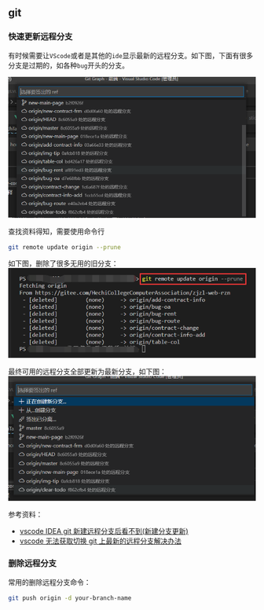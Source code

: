 ## git

### 快速更新远程分支

有时候需要让`VScode`或者是其他的`ide`显示最新的远程分支。如下图，下面有很多分支是过期的，如各种`bug`开头的分支。

![image-20220925204624533](https://raw.githubusercontent.com/RuanZhongNan/img-store/main/img/image-20220925204624533.png)

查找资料得知，需要使用命令行

```bash
git remote update origin --prune
```

如下图，删除了很多无用的旧分支：
![image-20220925204706126](https://raw.githubusercontent.com/RuanZhongNan/img-store/main/img/image-20220925204706126.png)

最终可用的远程分支全部更新为最新分支，如下图：
![image-20220925204724414](https://raw.githubusercontent.com/RuanZhongNan/img-store/main/img/image-20220925204724414.png)

参考资料：

- [vscode IDEA git 新建远程分支后看不到(新建分支更新)](https://blog.csdn.net/fyj13925475957/article/details/107415663)
- [vscode 无法获取切换 git 上最新的远程分支解决办法](https://blog.csdn.net/gxh0816/article/details/124659164)

### 删除远程分支

常用的删除远程分支命令：

```bash
git push origin -d your-branch-name
```
